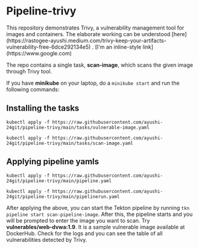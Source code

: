 
<h1>
Pipeline-trivy

</h1>
This repository demonstrates Trivy, a vulnerability management tool for images and containers. The elaborate working can be understood [here](https://rastogee-ayushi.medium.com/trivy-keep-your-artifacts-vulnerability-free-6dce292134e5) .  
[I'm an inline-style link](https://www.google.com)


The repo contains a single task, **scan-image**, which scans the given image through Trivy tool.

If you have **minikube** on your laptop, do a `minikube start` and run the following commands:

<h2>Installing the tasks</h2>  


  `kubectl apply -f https://raw.githubusercontent.com/ayushi-24git/pipeline-trivy/main/tasks/vulnerable-image.yaml`  
  
  `kubectl apply -f https://raw.githubusercontent.com/ayushi-24git/pipeline-trivy/main/tasks/scan-image.yaml`  
  


<h2>Applying pipeline yamls</h2>  


  `kubectl apply -f https://raw.githubusercontent.com/ayushi-24git/pipeline-trivy/main/pipeline.yaml`  
  
  `kubectl apply -f https://raw.githubusercontent.com/ayushi-24git/pipeline-trivy/main/pipelinerun.yaml`  
  
After applying the above, you can start the Tekton pipeline by running `tkn pipeline start scan-pipeline-image`. After this, the pipeline starts and you will be prompted to enter the image you want to scan. Try **vulnerables/web-dvwa:1.9**. It is a sample vulnerable image available at DockerHub. Check for the logs and you can see the table of all vulnerabilities detected by Trivy.


  
